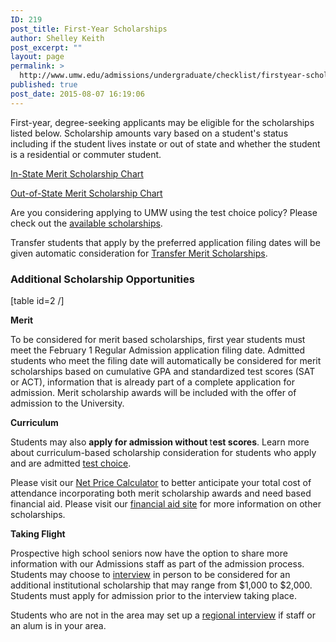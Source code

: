 ```yaml
---
ID: 219
post_title: First-Year Scholarships
author: Shelley Keith
post_excerpt: ""
layout: page
permalink: >
  http://www.umw.edu/admissions/undergraduate/checklist/firstyear-scholarships/
published: true
post_date: 2015-08-07 16:19:06
---
```

<div id="content">
<div id="mainContent">
<div id="primaryContent">

First-year, degree-seeking applicants may be eligible for the scholarships listed below. Scholarship amounts vary based on a student's status including if the student lives instate or out of state and whether the student is a residential or commuter student.

<a href="https://www.umw.edu/admissions/in-state-merit-scholarships/">In-State Merit Scholarship Chart</a>

<a href="https://www.umw.edu/admissions/out-of-state-merit-scholarship/">Out-of-State Merit Scholarship Chart</a>

Are you considering applying to UMW using the test choice policy? Please check out the <a href="https://www.umw.edu/admissions/talontestchoice/">available scholarships</a>.

Transfer students that apply by the preferred application filing dates will be given automatic consideration for <a href="https://www.umw.edu/admissions/transfer/transfer-scholarships/">Transfer Merit Scholarships</a>.
<h3>Additional Scholarship Opportunities</h3>
</div>
</div>
</div>
[table id=2 /]

<a id="Merit"></a><strong>Merit</strong>

To be considered for merit based scholarships, first year students must meet the February 1 Regular Admission application filing date. Admitted students who meet the filing date will automatically be considered for merit scholarships based on cumulative GPA and standardized test scores (SAT or ACT), information that is already part of a complete application for admission. Merit scholarship awards will be included with the offer of admission to the University.

<a id="Curriculum"></a><strong>Curriculum</strong>

Students may also <strong>apply for admission without </strong>t<strong>est scores</strong>. Learn more about curriculum-based scholarship consideration for students who apply and are admitted <a href="http://www.umw.edu/admissions/undergraduate/checklist/test-optional/">test choice</a>.

Please visit our <a href="http://adminfinance.umw.edu/umwstatic/financialaid/NetPriceCalculator/npcalc.htm">Net Price Calculator</a> to better anticipate your total cost of attendance incorporating both merit scholarship awards and need based financial aid. Please visit our <a href="http://www.umw.edu/financialaid/types/scholarship-opportunities/">financial aid site</a> for more information on other scholarships.

<a id="Taking Flight"></a><strong>Taking Flight</strong>

Prospective high school seniors now have the option to share more information with our Admissions staff as part of the admission process. Students may choose to <a href="https://admissions.umw.edu/portal/admission_interviews">interview</a> in person to be considered for an additional institutional scholarship that may range from $1,000 to $2,000. Students must apply for admission prior to the interview taking place.

Students who are not in the area may set up a <a href="https://goo.gl/forms/bWjqBYew3z2CmkDE3">regional interview</a> if staff or an alum is in your area.

&nbsp;

&nbsp;

&nbsp;

&nbsp;